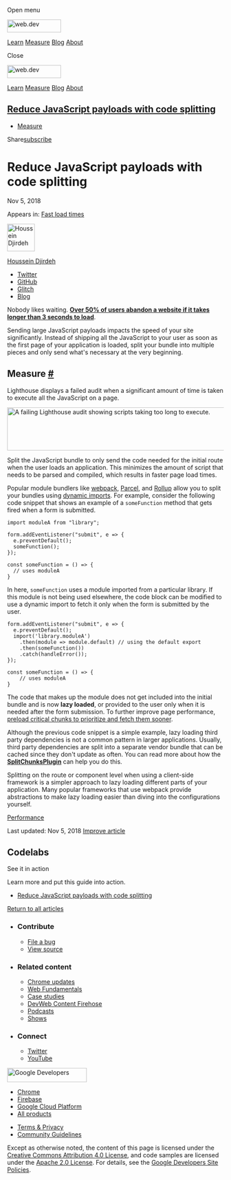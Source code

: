 <span class="w-tooltip w-tooltip--left">Open menu</span>

<a href="/" class="gc-analytics-event header-default__logo-link"><img src="/images/lockup.svg" alt="web.dev" class="header-default__logo" width="125" height="30" /></a>

<a href="/learn/" class="gc-analytics-event header-default__link">Learn</a> <a href="/measure/" class="gc-analytics-event header-default__link">Measure</a> <a href="/blog/" class="gc-analytics-event header-default__link">Blog</a> <a href="/about/" class="gc-analytics-event header-default__link">About</a>

<span class="w-tooltip">Close</span>

<a href="/" class="gc-analytics-event"><img src="/images/lockup.svg" alt="web.dev" class="drawer-default__logo" width="125" height="30" /></a>

<a href="/learn/" class="gc-analytics-event drawer-default__link">Learn</a> <a href="/measure/" class="gc-analytics-event drawer-default__link">Measure</a> <a href="/blog/" class="gc-analytics-event drawer-default__link">Blog</a> <a href="/about/" class="gc-analytics-event drawer-default__link">About</a>

<a href="#reduce-javascript-payloads-with-code-splitting" class="w-toc__header--link">Reduce JavaScript payloads with code splitting</a>
----------------------------------------------------------------------------------------------------------------------------------------

-   [Measure](#measure)

Share<a href="/newsletter/" class="gc-analytics-event w-actions__fab w-actions__fab--subscribe"><span>subscribe</span></a>

Reduce JavaScript payloads with code splitting
==============================================

Nov 5, 2018

<span class="w-post-signpost__title">Appears in:</span> <a href="/fast" class="w-post-signpost__link">Fast load times</a>

[<img src="https://web-dev.imgix.net/image/admin/BibySYHD7JweNcHZCCOe.jpg?auto=format&amp;fit=crop&amp;h=64&amp;w=64" alt="Houssein Djirdeh" class="w-author__image" sizes="(min-width: 64px) 64px, calc(100vw - 48px)" srcset="https://web-dev.imgix.net/image/admin/BibySYHD7JweNcHZCCOe.jpg?fit=crop&amp;h=64&amp;w=64&amp;auto=format&amp;dpr=1&amp;q=75, https://web-dev.imgix.net/image/admin/BibySYHD7JweNcHZCCOe.jpg?fit=crop&amp;h=64&amp;w=64&amp;auto=format&amp;dpr=2&amp;q=50 2x, https://web-dev.imgix.net/image/admin/BibySYHD7JweNcHZCCOe.jpg?fit=crop&amp;h=64&amp;w=64&amp;auto=format&amp;dpr=3&amp;q=35 3x, https://web-dev.imgix.net/image/admin/BibySYHD7JweNcHZCCOe.jpg?fit=crop&amp;h=64&amp;w=64&amp;auto=format&amp;dpr=4&amp;q=23 4x, https://web-dev.imgix.net/image/admin/BibySYHD7JweNcHZCCOe.jpg?fit=crop&amp;h=64&amp;w=64&amp;auto=format&amp;dpr=5&amp;q=20 5x" width="64" height="64" />](/authors/houssein/)

<a href="/authors/houssein/" class="w-author__name-link">Houssein Djirdeh</a>

-   <a href="https://twitter.com/hdjirdeh" class="w-author__link">Twitter</a>
-   <a href="https://github.com/housseindjirdeh" class="w-author__link">GitHub</a>
-   <a href="https://glitch.com/@housseindjirdeh" class="w-author__link">Glitch</a>
-   <a href="https://houssein.me/" class="w-author__link">Blog</a>

Nobody likes waiting. **[Over 50% of users abandon a website if it takes longer than 3 seconds to load](https://www.thinkwithgoogle.com/intl/en-154/insights-inspiration/research-data/need-mobile-speed-how-mobile-latency-impacts-publisher-revenue/)**.

Sending large JavaScript payloads impacts the speed of your site significantly. Instead of shipping all the JavaScript to your user as soon as the first page of your application is loaded, split your bundle into multiple pieces and only send what's necessary at the very beginning.

Measure <a href="#measure" class="w-headline-link">#</a>
--------------------------------------------------------

Lighthouse displays a failed audit when a significant amount of time is taken to execute all the JavaScript on a page.

<img src="https://web-dev.imgix.net/image/admin/p0Ahh3pzXog3jPdDp6La.png?auto=format" alt="A failing Lighthouse audit showing scripts taking too long to execute." class="w-screenshot" sizes="(min-width: 797px) 797px, calc(100vw - 48px)" srcset="https://web-dev.imgix.net/image/admin/p0Ahh3pzXog3jPdDp6La.png?auto=format&amp;w=200 200w, https://web-dev.imgix.net/image/admin/p0Ahh3pzXog3jPdDp6La.png?auto=format&amp;w=228 228w, https://web-dev.imgix.net/image/admin/p0Ahh3pzXog3jPdDp6La.png?auto=format&amp;w=260 260w, https://web-dev.imgix.net/image/admin/p0Ahh3pzXog3jPdDp6La.png?auto=format&amp;w=296 296w, https://web-dev.imgix.net/image/admin/p0Ahh3pzXog3jPdDp6La.png?auto=format&amp;w=338 338w, https://web-dev.imgix.net/image/admin/p0Ahh3pzXog3jPdDp6La.png?auto=format&amp;w=385 385w, https://web-dev.imgix.net/image/admin/p0Ahh3pzXog3jPdDp6La.png?auto=format&amp;w=439 439w, https://web-dev.imgix.net/image/admin/p0Ahh3pzXog3jPdDp6La.png?auto=format&amp;w=500 500w, https://web-dev.imgix.net/image/admin/p0Ahh3pzXog3jPdDp6La.png?auto=format&amp;w=571 571w, https://web-dev.imgix.net/image/admin/p0Ahh3pzXog3jPdDp6La.png?auto=format&amp;w=650 650w, https://web-dev.imgix.net/image/admin/p0Ahh3pzXog3jPdDp6La.png?auto=format&amp;w=741 741w, https://web-dev.imgix.net/image/admin/p0Ahh3pzXog3jPdDp6La.png?auto=format&amp;w=845 845w, https://web-dev.imgix.net/image/admin/p0Ahh3pzXog3jPdDp6La.png?auto=format&amp;w=964 964w, https://web-dev.imgix.net/image/admin/p0Ahh3pzXog3jPdDp6La.png?auto=format&amp;w=1098 1098w, https://web-dev.imgix.net/image/admin/p0Ahh3pzXog3jPdDp6La.png?auto=format&amp;w=1252 1252w, https://web-dev.imgix.net/image/admin/p0Ahh3pzXog3jPdDp6La.png?auto=format&amp;w=1428 1428w, https://web-dev.imgix.net/image/admin/p0Ahh3pzXog3jPdDp6La.png?auto=format&amp;w=1594 1594w" width="797" height="100" />

Split the JavaScript bundle to only send the code needed for the initial route when the user loads an application. This minimizes the amount of script that needs to be parsed and compiled, which results in faster page load times.

Popular module bundlers like [webpack](https://webpack.js.org/guides/code-splitting/), [Parcel](https://parceljs.org/code_splitting.html), and [Rollup](https://rollupjs.org/guide/en#dynamic-import) allow you to split your bundles using [dynamic imports](https://developers.google.com/web/updates/2017/11/dynamic-import). For example, consider the following code snippet that shows an example of a `someFunction` method that gets fired when a form is submitted.

    import moduleA from "library";

    form.addEventListener("submit", e => {
      e.preventDefault();
      someFunction();
    });

    const someFunction = () => {
      // uses moduleA
    }

In here, `someFunction` uses a module imported from a particular library. If this module is not being used elsewhere, the code block can be modified to use a dynamic import to fetch it only when the form is submitted by the user.

    form.addEventListener("submit", e => {
      e.preventDefault();
      import('library.moduleA')
        .then(module => module.default) // using the default export
        .then(someFunction())
        .catch(handleError());
    });

    const someFunction = () => {
        // uses moduleA
    }

The code that makes up the module does not get included into the initial bundle and is now **lazy loaded**, or provided to the user only when it is needed after the form submission. To further improve page performance, [preload critical chunks to prioritize and fetch them sooner](/preload-critical-assets).

Although the previous code snippet is a simple example, lazy loading third party dependencies is not a common pattern in larger applications. Usually, third party dependencies are split into a separate vendor bundle that can be cached since they don't update as often. You can read more about how the [**SplitChunksPlugin**](https://webpack.js.org/plugins/split-chunks-plugin/) can help you do this.

Splitting on the route or component level when using a client-side framework is a simpler approach to lazy loading different parts of your application. Many popular frameworks that use webpack provide abstractions to make lazy loading easier than diving into the configurations yourself.

<a href="/tags/performance/" class="w-chip">Performance</a>

<span class="w-mr--sm">Last updated: Nov 5, 2018 </span>[Improve article](https://github.com/GoogleChrome/web.dev/blob/master/src/site/content/en/fast/reduce-javascript-payloads-with-code-splitting/index.md)

Codelabs
--------

See it in action

Learn more and put this guide into action.

-   <a href="/codelab-code-splitting/" class="w-callout__link w-callout__link--codelab">Reduce JavaScript payloads with code splitting</a>

<a href="/fast" class="gc-analytics-event w-article-navigation__link w-article-navigation__link--back w-article-navigation__link--single">Return to all articles</a>

-   ### Contribute

    -   <a href="https://github.com/GoogleChrome/web.dev/issues/new?assignees=&amp;labels=bug&amp;template=bug_report.md&amp;title=" class="w-footer__linkbox-link">File a bug</a>
    -   <a href="https://github.com/googlechrome/web.dev" class="w-footer__linkbox-link">View source</a>

-   ### Related content

    -   <a href="https://blog.chromium.org/" class="w-footer__linkbox-link">Chrome updates</a>
    -   <a href="https://developers.google.com/web/" class="w-footer__linkbox-link">Web Fundamentals</a>
    -   <a href="https://developers.google.com/web/showcase/" class="w-footer__linkbox-link">Case studies</a>
    -   <a href="https://devwebfeed.appspot.com/" class="w-footer__linkbox-link">DevWeb Content Firehose</a>
    -   <a href="/podcasts/" class="w-footer__linkbox-link">Podcasts</a>
    -   <a href="/shows/" class="w-footer__linkbox-link">Shows</a>

-   ### Connect

    -   <a href="https://www.twitter.com/ChromiumDev" class="w-footer__linkbox-link">Twitter</a>
    -   <a href="https://www.youtube.com/user/ChromeDevelopers" class="w-footer__linkbox-link">YouTube</a>

<a href="https://developers.google.com/" class="w-footer__utility-logo-link"><img src="/images/lockup-color.png" alt="Google Developers" class="w-footer__utility-logo" width="185" height="33" /></a>

-   <a href="https://developer.chrome.com/" class="w-footer__utility-link">Chrome</a>
-   <a href="https://firebase.google.com/" class="w-footer__utility-link">Firebase</a>
-   <a href="https://cloud.google.com/" class="w-footer__utility-link">Google Cloud Platform</a>
-   <a href="https://developers.google.com/products" class="w-footer__utility-link">All products</a>

<!-- -->

-   <a href="https://policies.google.com/" class="w-footer__utility-link">Terms &amp; Privacy</a>
-   <a href="/community-guidelines/" class="w-footer__utility-link">Community Guidelines</a>

Except as otherwise noted, the content of this page is licensed under the [Creative Commons Attribution 4.0 License](https://creativecommons.org/licenses/by/4.0/), and code samples are licensed under the [Apache 2.0 License](https://www.apache.org/licenses/LICENSE-2.0). For details, see the [Google Developers Site Policies](https://developers.google.com/terms/site-policies).
